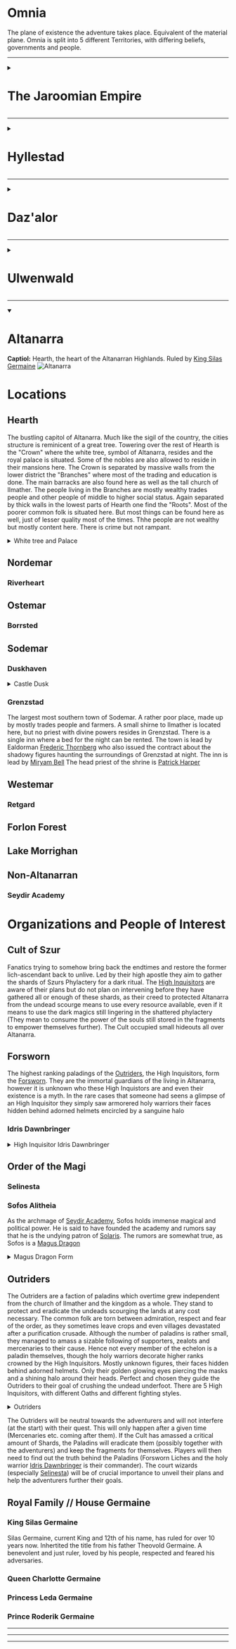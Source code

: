 # Omnia 

The plane of existence the adventure takes place. Equivalent of the material plane.
Omnia is split into 5 different Territories, with differing beliefs, governments and people.

---

<details>
 <summary><h1>The Jaroomian Empire</h2></summary>
 
 The Jaroomian Empire lies far to the West, separated from the rest of Omnia by a natural mountain side, tall and fierce. Due to that fact, most contact with the center nations is limited to only the occasional traders by boat or caravan.
 The Empire is ruled by the Thunder King, a figure appearing in legends for many decades. Their beliefs are tribal and the land a lush and vibrant jungle.
 **Captiol:** Tokaar, City of Storms. Ruled by Jergal Oupha the "Thunder King"
 
 </details>

 ---
 <details>
 <summary><h1>Hyllestad</h2></summary>
 
 A cold and harsh land, ruled by clans and its unforgiving environment. Clan Rykke holds the title of strongest for several decades and is thus by right entitled to the rule of Hyllestad. Quarrels among the clans are no rarity, duels for honor and glory neither. 
 **Captiol:** Drunvold, Clan Rykke holds dominion over Drunvold and thus has the final word and sway over all the other clans. Chieftain Yvar Trollbane leads Clan Rykke

 </details>
 
 ---
 <details>
 <summary><h1>Daz'alor</h2></summary>
 Bordering to the Southeast Altanarra lies the kingdom of non-humans, forest- and mountain-dwellers. The different races inhabiting the area follow the leadership of the “Speakers”. Delegated envoys, old and wise of each of the races inhabiting Daz’alor.
 **Captiol:** A'nalone, ruled by a council of chosen representatives of all the different people in Daz'alor
  
 </details>
 
 ---
 <details>
 <summary><h1>Ulwenwald</h2></summary>
 The neutral land centering Omnia. Home to Solaris, the flying city, and birthplace of many a powerful magic user. A neutral country, striding for progress and peace. Solaris sends advisors to the most powerful houses in each of the kingdoms to influence and guide them towards a better future. Each kingdom has 5 magic users at their disposal.
 **Captiol:** Solaris, the flying city, ruled by the head of [Seydir Academ](https://github.com/tboeni/TobisTomeOfTruths/blob/main/Shadows%20over%20Altanarra.md#seydir-academy), [Sofos Alitheia](https://github.com/tboeni/TobisTomeOfTruths/edit/main/Shadows%20over%20Altanarra.md#sofos-alitheia)
 
 </details>

 ---
 <details open>
  <summary><h1>Altanarra</summary>
    
  **Captiol:** Hearth, the heart of the Altanarran Highlands. Ruled by [King Silas Germaine](https://github.com/tboeni/TobisTomeOfTruths/blob/main/Shadows%20over%20Altanarra.md#king-silas-germaine)
  ![Altanarra](https://github.com/user-attachments/assets/aa4abfa1-22e8-44bd-8992-356b2bac94a8)

  
  # Locations

  ## Hearth
  The bustling capitol of Altanarra. Much like the sigil of the country, the cities structure is reminicent of a great tree. Towering over the rest of Hearth is the "Crown" where the white tree, symbol of Altanarra, resides and the royal palace is situated. Some of the nobles are also allowed to reside in their mansions here. The Crown is separated by massive walls from the lower district the "Branches" where most of the trading and education is done. The main barracks are also found here as well as the tall church of Ilmather. The people living in the Branches are mostly wealthy trades people and other people of middle to higher social status. Again separated by thick walls in the lowest parts of Hearth one find the "Roots". Most of the poorer common folk is situated here. But most things can be found here as well, just of lesser quality most of the times. Thhe people are not wealthy but mostly content here. There is crime but not rampant.
<details>
 <summary>White tree and Palace</summary>
 
  ![White tree and Palace](https://github.com/user-attachments/assets/85211ccd-0f78-4d16-bbad-22cdf83d9ea1)


 </details>
 
  ## Nordemar
  ### Riverheart
  ## Ostemar
  ### Borrsted
  ## Sodemar
  ### Duskhaven
  <details>
   <summary>Castle Dusk</summary>

   ![Castle Grenzstadt](https://github.com/user-attachments/assets/21e5fc57-cbac-4878-90d3-e0944ed2c7f4)
  
  </details>
  
  ### Grenzstad

  The largest most southern town of Sodemar. A rather poor place, made up by mostly trades people and farmers. A small shirne to Ilmather is located here, but no priest with divine powers resides in Grenzstad. There is a single inn where a bed for the night can be rented. The town is lead by Ealdorman [Frederic Thornberg]() who also issued the contract about the shadowy figures haunting the surroundings of Grenzstad at night.
  The inn is lead by [Miryam Bell]()
  The head priest of the shrine is [Patrick Harper]()
  
  ## Westemar
  ### Retgard
  ## Forlon Forest
  ## Lake Morrighan
  ## Non-Altanarran
  ### Seydir Academy
  # Organizations and People of Interest
  
  ## Cult of Szur
  Fanatics trying to somehow bring back the endtimes and restore the former lich-ascendant back to unlive. Led by their high apostle they aim to gather the shards of Szurs Phylactery for a dark ritual. The [High Inquisitors](https://github.com/tboeni/TobisTomeOfTruths/blob/main/Shadows%20over%20Altanarra.md#forsworn) are aware of their plans but do not plan on intervening before they have gathered all or enough of these shards, as their creed to protected Altanarra from the undead scourge means to use every resource available, even if it means to use the dark magics still lingering in the shattered phylactery (They mean to consume the power of the souls still stored in the fragments to empower themselves further).
  The Cult occupied small hideouts all over Altanarra. 
  
  ## Forsworn
  The highest ranking paladings of the [Outriders](https://github.com/tboeni/TobisTomeOfTruths/blob/main/Shadows%20over%20Altanarra.md#outriders), the High Inquisitors, form the [Forsworn](https://docs.google.com/document/d/e/2PACX-1vRhwM4iE-r0Vi07Oylui3JN2-pXIFHK9C-EO8phDwrrfCvQJ9UPjTpjb8xmkW-EdRAitU7L7q1efBYo/pub).
  They are the immortal guardians of the living in Altanarra, however it is unknown who these High Inquistors are and even their existence is a myth. In the rare cases that someone had seens a glimpse of an High Inquisitor they simply saw armorered holy warriors their faces hidden behind adorned helmets encircled by a sanguine halo 
  ### Idris Dawnbringer
  <details>
    <summary>High Inquisitor Idris Dawnbringer</summary>
  
   ![Idris Dawnbringer 2 0](https://github.com/user-attachments/assets/307b0052-11a7-461b-b80e-57c2c36dbede)
  
  </details>
  
  ## Order of the Magi

  ### Selinesta
  
  ### Sofos Alitheia
  As the archmage of [Seydir Academy](https://github.com/tboeni/TobisTomeOfTruths/blob/main/Shadows%20over%20Altanarra.md#seydir-academy), Sofos holds immense magical and political power. He is said to have founded the academy and rumors say that he is the undying patron of [Solaris](https://github.com/tboeni/TobisTomeOfTruths/blob/main/Shadows%20over%20Altanarra.md#Solaris). 
  The rumors are somewhat true, as Sofos is a [Magus Dragon](https://docs.google.com/document/d/e/2PACX-1vSqiqtMLBS864bmnCuL5CZ4l0Z1QqohkHTgEYCGsmNQR7lf3Nr6ubovXepjor746vpeK6TW_OPdW7tf/pub)
  <details>
   <summary>Magus Dragon Form</summary>

   ![Magus Dragon - Sofos Alitheia](https://github.com/user-attachments/assets/85024c02-383e-4b2f-9331-94dff4579017)

   
  </details>
  
  ## Outriders

  The Outriders are a faction of paladins which overtime grew independent from the church of Ilmather and the kingdom as a whole. They stand to protect and eradicate the undeads scourging the lands at any cost necessary. The common folk are torn between admiration, respect and fear of the order, as they sometimes leave crops and even villages devastated after a purification crusade. Although the number of paladins is rather small, they managed to amass a sizable following of supporters, zealots and mercenaries to their cause. Hence not every member of the echelon is a paladin themselves, though the holy warriors decorate higher ranks crowned by the High Inquisitors. Mostly unknown figures, their faces hidden behind adorned helmets. Only their golden glowing eyes piercing the masks and a shining halo around their heads. Perfect and chosen they guide the Outriders to their goal of crushing the undead underfoot.
There are 5 High Inquisitors, with different Oaths and different fighting styles.
<details>
 <summary>Outriders</summary>

 ![Outriders](https://github.com/user-attachments/assets/6a5286d7-4b81-48f1-b255-24f5ff3e40eb)

</details>

The Outriders will be neutral towards the adventurers and will not interfere (at the start) with their quest. This will only happen after a given time (Mercenaries etc. coming after them). If the Cult has amassed a critical amount of Shards, the Paladins will eradicate them (possibly together with the adventurers) and keep the fragments for themselves. Players will then need to find out the truth behind the Paladins (Forsworn Liches and the holy warrior [Idris Dawnbringer](https://github.com/tboeni/TobisTomeOfTruths/blob/main/Shadows%20over%20Altanarra.md#idris-dawnbringer) is their commander). 
The court wizards (especially [Selinesta](https://github.com/tboeni/TobisTomeOfTruths/blob/main/Shadows%20over%20Altanarra.md#selinesta)) will be of crucial importance to unveil their plans and help the adventurers further their goals. 

  
  ## Royal Family // House Germaine
  
  ### King Silas Germaine
  Silas Germaine, current King and 12th of his name, has ruled for over 10 years now. Inhertited the title from his father Theovold Germaine.
  A benevolent and just ruler, loved by his people, respected and feared his adversaries. 
  ### Queen Charlotte Germaine
  ### Princess Leda Germaine
  ### Prince Roderik Germaine
  ---
  



</details>

---



---


